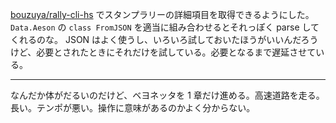 [bouzuya/rally-cli-hs][] でスタンプラリーの詳細項目を取得できるようにした。 `Data.Aeson` の `class FromJSON` を適当に組み合わせるとそれっぽく parse してくれるのな。 JSON はよく使うし、いろいろ試しておいたほうがいいんだろうけど、必要とされたときにそれだけを試している。必要となるまで遅延させている。

-----

なんだか体がだるいのだけど、ベヨネッタを 1 章だけ進める。高速道路を走る。長い。テンポが悪い。操作に意味があるのかよく分からない。

[bouzuya/rally-cli-hs]: https://github.com/bouzuya/rally-cli-hs
